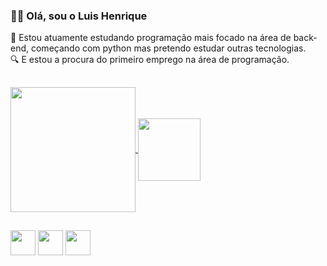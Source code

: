 ### 👋🏾 Olá, sou o Luis Henrique 
📙 Estou atuamente estudando programação mais focado na área de back-end, começando com python mas pretendo estudar outras tecnologias.\
🔍 E estou a procura do primeiro emprego na área de programação.
##
<a href="https://github.com/anuraghazra/github-readme-stats">
  <img height=200 align="center" src="https://github-readme-stats.vercel.app/api?username=ZxHenriqueZx&theme=gruvbox" />
</a>
<a href="https://github.com/anuraghazra/convoychat">
  <img height=100 align="center" src="https://github-readme-stats.vercel.app/api/top-langs?username=ZxHenriqueZx&layout=compact&langs_count=8&card_width=220&theme=gruvbox" />
</a>

##


<img src="https://cdn.jsdelivr.net/gh/devicons/devicon/icons/python/python-original.svg" height='40' width='40' /> <img src="https://cdn.jsdelivr.net/gh/devicons/devicon/icons/git/git-original.svg" height='40' width='40' /> <img src="https://cdn.jsdelivr.net/gh/devicons/devicon/icons/linux/linux-original.svg" height='40' width='40' />
        
